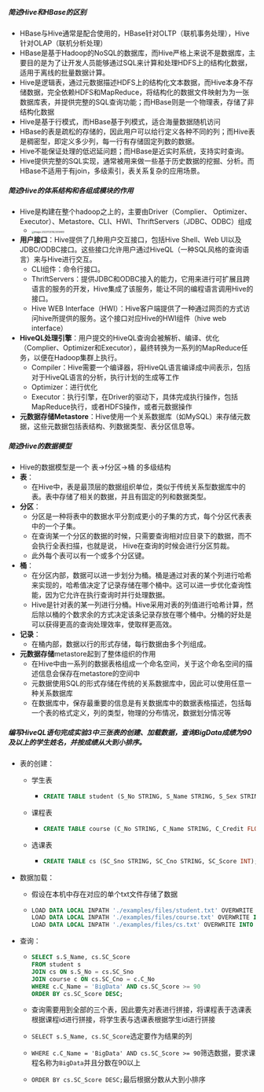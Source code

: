 ##### 简述Hive和HBase的区别

- HBase与Hive通常是配合使用的，HBase针对OLTP（联机事务处理），Hive针对OLAP（联机分析处理）
- HBase是基于Hadoop的NoSQL的数据库，而Hive严格上来说不是数据库，主要目的是为了让开发人员能够通过SQL来计算和处理HDFS上的结构化数据，适用于离线的批量数据计算。
- Hive是逻辑表，通过元数据描述HDFS上的结构化文本数据，而Hive本身不存储数据，完全依赖HDFS和MapReduce，将结构化的数据文件映射为为一张数据库表，并提供完整的SQL查询功能；而HBase则是一个物理表，存储了非结构化数据
- Hive是基于行模式，而HBase基于列模式，适合海量数据随机访问
- HBase的表是疏松的存储的，因此用户可以给行定义各种不同的列；而Hive表是稠密型，即定义多少列，每一行有存储固定列数的数据。
- Hive不能保证处理的低迟延问题；而HBase是近实时系统，支持实时查询。
- Hive提供完整的SQL实现，通常被用来做一些基于历史数据的挖掘、分析。而HBase不适用于有join，多级索引，表关系复杂的应用场景。

##### 简述Hive的体系结构和各组成模块的作用

- Hive是构建在整个hadoop之上的，主要由Driver（Complier、 Optimizer、Executor）、Metastore、CLI、HWI、ThriftServers（JDBC、ODBC）组成
  - <img src="https://thdlrt.oss-cn-beijing.aliyuncs.com/image-20231130162309489.png" alt="image-20231130162309489" style="zoom:33%;" />
- **用户接口**：Hive提供了几种用户交互接口，包括Hive Shell、Web UI以及JDBC/ODBC接口。这些接口允许用户通过HiveQL（一种SQL风格的查询语言）来与Hive进行交互。
  - CLI组件：命令行接口。
  - ThriftServers：提供JDBC和ODBC接入的能力，它用来进行可扩展且跨语言的服务的开发，Hive集成了该服务，能让不同的编程语言调用Hive的接口。
  - Hive WEB Interface（HWI）：Hive客户端提供了一种通过网页的方式访问hive所提供的服务。这个接口对应Hive的HWI组件（hive web interface）
- **HiveQL处理引擎**：用户提交的HiveQL查询会被解析、编译、优化（Complier、Optimizer和Executor），最终转换为一系列的MapReduce任务，以便在Hadoop集群上执行。
  - Compiler：Hive需要一个编译器，将HiveQL语言编译成中间表示，包括对于HiveQL语言的分析，执行计划的生成等工作
  - Optimizer：进行优化
  -  Executor：执行引擎，在Driver的驱动下，具体完成执行操作，包括MapReduce执行，或者HDFS操作，或者元数据操作
- **元数据存储Metastore**：Hive使用一个关系数据库（如MySQL）来存储元数据，这些元数据包括表结构、列数据类型、表分区信息等。

##### 简述Hive的数据模型

- Hive的数据模型是一个 表->f分区->桶 的多级结构
- **表**：
  - 在Hive中，表是最顶层的数据组织单位，类似于传统关系型数据库中的表。表中存储了相关的数据，并且有固定的列和数据类型。
- **分区**：
  - 分区是一种将表中的数据水平分割成更小的子集的方式，每个分区代表表中的一个子集。
  - 在查询某一个分区的数据的时候，只需要查询相对应目录下的数据，而不会执行全表扫描，也就是说， Hive在查询的时候会进行分区剪裁。
  - 此外每个表可以有一个或多个分区键。
- **桶**：
  - 在分区内部，数据可以进一步划分为桶。桶是通过对表的某个列进行哈希来实现的，哈希值决定了记录存储在哪个桶中。这可以进一步优化查询性能，因为它允许在执行查询时并行处理数据。
  - Hive是针对表的某一列进行分桶。Hive采用对表的列值进行哈希计算，然后除以桶的个数求余的方式决定该条记录存放在哪个桶中。分桶的好处是可以获得更高的查询处理效率，使取样更高效。
- **记录**：
  - 在桶内部，数据以行的形式存储，每行数据由多个列组成。
- **元数据存储**metastore起到了整体组织的作用
  - 在Hive中由一系列的数据表格组成一个命名空间，关于这个命名空间的描述信息会保存在metastore的空间中
  - 元数据使用SQL的形式存储在传统的关系数据库中，因此可以使用任意一种关系数据库
  - 在数据库中，保存最重要的信息是有关数据库中的数据表格描述，包括每一个表的格式定义，列的类型，物理的分布情况，数据划分情况等

##### 编写HiveQL语句完成实验3中三张表的创建、加载数据，查询BigData成绩为90及以上的学生姓名，并按成绩从大到小排序。

- 表的创建：

  - 学生表

    - ```sql
      CREATE TABLE student (S_No STRING, S_Name STRING, S_Sex STRING, S_Age INT);
      ```

  - 课程表

    - ```sql
      CREATE TABLE course (C_No STRING, C_Name STRING, C_Credit FLOAT);
      ```

  - 选课表

    - ```sql
      CREATE TABLE cs (SC_Sno STRING, SC_Cno STRING, SC_Score INT);
      ```

- 数据加载：

  - 假设在本机中存在对应的单个txt文件存储了数据

  - ```sql
    LOAD DATA LOCAL INPATH './examples/files/student.txt' OVERWRITE INTO TABLE student;
    LOAD DATA LOCAL INPATH './examples/files/course.txt' OVERWRITE INTO TABLE course;
    LOAD DATA LOCAL INPATH './examples/files/cs.txt' OVERWRITE INTO TABLE cs;
    ```

- 查询：

  - ```sql
    SELECT s.S_Name, cs.SC_Score
    FROM student s
    JOIN cs ON s.S_No = cs.SC_Sno
    JOIN course c ON cs.SC_Cno = c.C_No
    WHERE c.C_Name = 'BigData' AND cs.SC_Score >= 90
    ORDER BY cs.SC_Score DESC;
    ```

  - 查询需要用到全部的三个表，因此要先对表进行拼接，将课程表于选课表根据课程id进行拼接，将学生表与选课表根据学生id进行拼接

  - `SELECT s.S_Name, cs.SC_Score`选定要作为结果的列

  - `WHERE c.C_Name = 'BigData' AND cs.SC_Score >= 90`筛选数据，要求课程名称为`BigData`并且分数在90以上

  - `ORDER BY cs.SC_Score DESC;`最后根据分数从大到小排序
